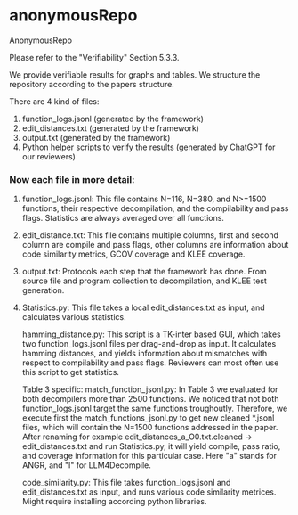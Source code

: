 # anonymousRepo
AnonymousRepo

Please refer to the "Verifiability" Section 5.3.3.

We provide verifiable results for graphs and tables.
We structure the repository according to the papers structure.

There are 4 kind of files:
 1. function_logs.jsonl (generated by the framework)
 2. edit_distances.txt (generated by the framework)
 3. output.txt (generated by the framework)
 4. Python helper scripts to verify the results (generated by ChatGPT for our reviewers)
### Now each file in more detail:
1. function_logs.jsonl:
   This file contains N=116, N=380, and N>=1500 functions, their respective decompilation, and the compilability and pass flags. Statistics are always averaged over all functions.
2. edit_distance.txt:
   This file contains multiple columns, first and second column are compile and pass flags, other columns are information about code similarity metrics, GCOV coverage and KLEE coverage.
3. output.txt:
   Protocols each step that the framework has done. From source file and program collection to decompilation, and KLEE test generation.
5. Statistics.py:
   This file takes a local edit_distances.txt as input, and calculates various statistics.

   hamming_distance.py:
   This script is a TK-inter based GUI, which takes two function_logs.jsonl files per drag-and-drop as input. It calculates hamming distances, and yields information about mismatches with respect to compilability and pass flags.
   Reviewers can most often use this script to get statistics.

   Table 3 specific:
   match_function_jsonl.py:
   In Table 3 we evaluated for both decompilers more than 2500 functions. We noticed that not both function_logs.jsonl target the same functions troughoutly. Therefore, we execute first the match_functions_jsonl.py to get new cleaned *.jsonl files, which will contain the N=1500 functions addressed in the paper. After renaming for example edit_distances_a_O0.txt.cleaned -> edit_distances.txt and run Statistics.py, it will yield compile, pass ratio, and coverage information for this particular case.
   Here "a" stands for ANGR, and "l" for LLM4Decompile.

   code_similarity.py:
   This file takes function_logs.jsonl and edit_distances.txt as input, and runs various code similarity metrices. Might require installing according python libraries.

   
   
